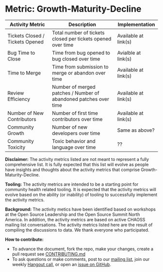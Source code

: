 # Metric: Growth-Maturity-Decline


 Activity Metric | Description | Implementation
 --- | --- | ---
 Tickets Closed / Tickets Opened | Total number of tickets closed per tickets opened over time | Available at link(s)
 Bug Time to Close | Time from bug opened to bug closed over time | Avialble at link(s)
 Time to Merge | Time from submission to merge or abandon over time | Available at link(s)
 Review Efficiency | Number of merged patches / Number of abandoned patches over time | Available at link(s)
 Number of New Contributors | Number of first time contributors over time | Available at link(s)
 Community Growth | Number of new developers over time | Same as above? 
 Community Toxicity | Toxic behavior and language over time | ??

**Disclaimer:**
The activity metrics listed are not meant to represent a fully comprehensive list. It is fully expected that this list will evolve as people have insights and thoughts about the activity metrics that comprise Growth-Maturity-Decline. 

**Tooling:**
The activity metrics are intended to be a starting point for community health related tooling. It is expected that the activity metrics will evolve based on the ability (or inability) of tooling to successfully implement the activity metrics. 

**Background:**
The activity metics have been identified based on workshops at the Open Source Leadership and the Open Source Summit North America. In addition, the activity metrics are based on active CHAOSS mailing list conversations. The activity metrics listed here are the result of compiling the discussions to data. We thank everyone who participated.

**How to contribute:**
- To advance the document, fork the repo, make your changes, create a pull request see [CONTRIBUTING.md][contrib]
- To ask questions or make comments, post to our [mailing list][ml], join our weekly [Hangout call][ho], or open an [issue on GitHub][issue].

[contrib]: https://github.com/germonprez/metrics/blob/master/CONTRIBUTING.md
[ml]: https://wiki.linuxfoundation.org/chaoss/metrics#mail-list
[ho]: https://wiki.linuxfoundation.org/chaoss/metrics#weekly-hangout
[issue]: https://github.com/chaoss/metrics/issues
